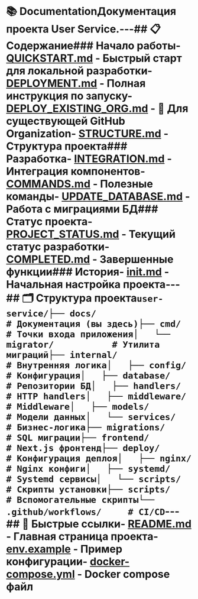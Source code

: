 # 📚 DocumentationДокументация проекта User Service.---## 📋 Содержание### Начало работы- **[QUICKSTART.md](./QUICKSTART.md)** - Быстрый старт для локальной разработки- **[DEPLOYMENT.md](./DEPLOYMENT.md)** - Полная инструкция по запуску- **[DEPLOY_EXISTING_ORG.md](./DEPLOY_EXISTING_ORG.md)** - 🔄 Для существующей GitHub Organization- **[STRUCTURE.md](./STRUCTURE.md)** - Структура проекта### Разработка- **[INTEGRATION.md](./INTEGRATION.md)** - Интеграция компонентов- **[COMMANDS.md](./COMMANDS.md)** - Полезные команды- **[UPDATE_DATABASE.md](./UPDATE_DATABASE.md)** - Работа с миграциями БД### Статус проекта- **[PROJECT_STATUS.md](./PROJECT_STATUS.md)** - Текущий статус разработки- **[COMPLETED.md](./COMPLETED.md)** - Завершенные функции### История- **[init.md](./init.md)** - Начальная настройка проекта---## 🗂️ Структура проекта```user-service/├── docs/                    # Документация (вы здесь)├── cmd/                     # Точки входа приложения│   └── migrator/           # Утилита миграций├── internal/               # Внутренняя логика│   ├── config/            # Конфигурация│   ├── database/          # Репозитории БД│   ├── handlers/          # HTTP handlers│   ├── middleware/        # Middleware│   ├── models/            # Модели данных│   └── services/          # Бизнес-логика├── migrations/            # SQL миграции├── frontend/              # Next.js фронтенд├── deploy/                # Конфигурация деплоя│   ├── nginx/            # Nginx конфиги│   ├── systemd/          # Systemd сервисы│   └── scripts/          # Скрипты установки├── scripts/               # Вспомогательные скрипты└── .github/workflows/     # CI/CD```---## 🚀 Быстрые ссылки- [README.md](../README.md) - Главная страница проекта- [env.example](../env.example) - Пример конфигурации- [docker-compose.yml](../docker-compose.yml) - Docker compose файл